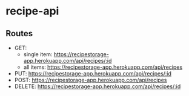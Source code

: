 # recipe-api

## Routes

- GET: 
  - single item: https://recipestorage-app.herokuapp.com/api/recipes/:id
  - all items: https://recipestorage-app.herokuapp.com/api/recipes
- PUT: https://recipestorage-app.herokuapp.com/api/recipes/:id
- POST: https://recipestorage-app.herokuapp.com/api/recipes
- DELETE: https://recipestorage-app.herokuapp.com/api/recipes/:id
